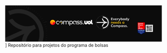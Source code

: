 [![Imagem da Compass](Compass.jpg)](www.linkedin.com/in/davy-carlos-costa-34510b214)]
Repositório para projetos do programa de bolsas 
